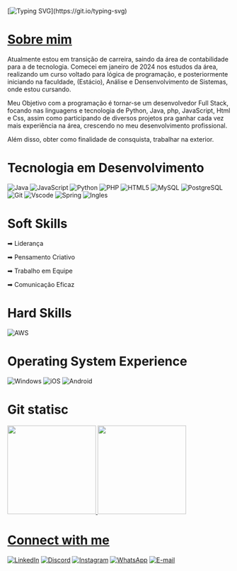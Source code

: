 [![Typing SVG](https://readme-typing-svg.demolab.com/?lines=Olá+Devs!+Me+Chamo+Matheus.;Seja+Bem+vindo+ao+meu+GitHub!)](https://git.io/typing-svg)

# [Sobre mim](https://www.linkedin.com/in/matheus-vasconcelos-da-silva-32450a313/) 
Atualmente estou em transição de carreira, saindo da área de contabilidade para a de tecnologia.
Comecei em janeiro de 2024 nos estudos da área, realizando um curso voltado para lógica de programação, e posteriormente iniciando na faculdade, (Estácio), Análise e Densenvolvimento de Sistemas, onde estou cursando. 

Meu Objetivo com a programação é tornar-se um desenvolvedor Full Stack, focando nas linguagens e tecnologia de Python, Java, php, JavaScript, Html e Css, assim como participando de diversos projetos pra ganhar cada vez mais experiência na área, crescendo no meu  desenvolvimento profissional.

Além disso, obter como finalidade de consquista, trabalhar na exterior. 

# Tecnologia em Desenvolvimento
![Java](https://img.shields.io/badge/java-%23ED8B00.svg?style=for-the-badge&logo=openjdk&logoColor=white)
![JavaScript](https://img.shields.io/badge/JavaScript-F7DF1E?style=for-the-badge&logo=javascript&logoColor=black)
![Python](https://img.shields.io/badge/python-3670A0?style=for-the-badge&logo=python&logoColor=ffdd54)
![PHP](https://img.shields.io/badge/PHP-777BB4?style=for-the-badge&logo=php&logoColor=white)
![HTML5](https://img.shields.io/badge/HTML5-E34F26?style=for-the-badge&logo=html5&logoColor=white)
![MySQL](https://img.shields.io/badge/MySQL-00000F?style=for-the-badge&logo=mysql&logoColor=white)
![PostgreSQL](https://img.shields.io/badge/PostgreSQL-000?style=for-the-badge&logo=postgresql)
![Git](https://img.shields.io/badge/GIT-E44C30?style=for-the-badge&logo=git&logoColor=white)
![Vscode](https://img.shields.io/badge/Vscode-007ACC?style=for-the-badge&logo=visual-studio-code&logoColor=white)
![Spring](https://img.shields.io/badge/spring-%236DB33F.svg?style=for-the-badge&logo=spring&logoColor=white)
![Ingles](https://img.shields.io/badge/Inglês-39E09B?style=for-the-badge&logo=&logoColor=white)


# Soft Skills 
➡ Liderança

➡ Pensamento Criativo 

➡ Trabalho em Equipe 

➡ Comunicação Eficaz

# Hard Skills
![AWS](https://img.shields.io/badge/AWS-000.svg?style=for-the-badge&logo=amazon-aws&logoColor=white)

# Operating System Experience
![Windows](https://img.shields.io/badge/Windows-000?style=for-the-badge&logo=windows&logoColor=2CA5E0)
![iOS](https://img.shields.io/badge/iOS-000000?style=for-the-badge&logo=ios&logoColor=white)
![Android](https://img.shields.io/badge/Android-3DDC84?style=for-the-badge&logo=android&logoColor=white)

# Git statisc
<div>
  <a href="https://github.com/Matheus-cabo">
  <img height="200em" src="https://github-readme-stats.vercel.app/api?username=Matheus-cabo&theme=transparent&bg_color=000&border_color=30A3DC&show_icons=true&icon_color=30A3DC&title_color=E94D5F&text_color=FFF"/>

  <a href="https://github.com/Matheus-cabo">
  <img height="200em" src="https://github-readme-stats-git-masterrstaa-rickstaa.vercel.app/api/top-langs/?username=Matheus-cabo&bg_color=000&border_color=30A3DC&title_color=E94D5F&text_color=FFF"/>
 </div> 

# Connect with me
[![LinkedIn](https://img.shields.io/badge/LinkedIn-0077B5?style=for-the-badge&logo=linkedin&logoColor=white)](https://www.linkedin.com/in/matheus-vasconcelos-da-silva-32450a313/)
[![Discord](https://img.shields.io/badge/Discord-7289DA?style=for-the-badge&logo=discord&logoColor=white)](https://discord.com/channels/cabogg/)
[![Instagram](https://img.shields.io/badge/-Instagram-%23E4405F?style=for-the-badge&logo=instagram&logoColor=white)](https://www.instagram.com/matheusmth_/)
[![WhatsApp](https://img.shields.io/badge/WhatsApp-25D366?style=for-the-badge&logo=whatsapp&logoColor=white)](https://wa.me/+55081985687741)
[![E-mail](https://img.shields.io/badge/-Email-000?style=for-the-badge&logo=microsoft-outlook&logoColor=007BFF)](mailto:202404574245@alunos.estacio.br)
